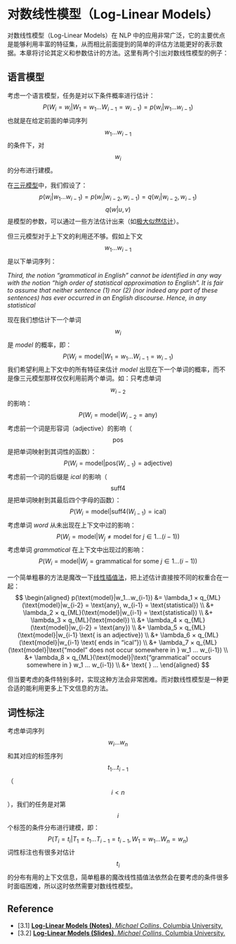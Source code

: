 # 对数线性模型（Log-Linear Models）

对数线性模型（Log-Linear Models）在 NLP 中的应用非常广泛，它的主要优点是能够利用丰富的特征集，从而相比前面提到的简单的评估方法能更好的表示数据。本章将讨论其定义和参数估计的方法。这里有两个引出对数线性模型的例子：



## 语言模型

考虑一个语言模型，任务是对以下条件概率进行估计：
$$
P(W_i=w_i|W_1=w_1...W_{i-1}=w_{i-1})=p(w_i|w_1...w_{i-1})
$$
也就是在给定前面的单词序列 $$w_1...w_{i-1}$$ 的条件下，对 $$w_i$$ 的分布进行建模。

在[三元模型](../Language-Modeling/Trigram-Language-Models.md)中，我们假设了：
$$
p(w_i|w_1...w_{i-1})=p(w_i|w_{i-2},w_{i-1})=q(w_i|w_{i-2},w_{i-1})
$$
$$q(w|u,v)$$ 是模型的参数，可以通过一些方法估计出来（如[极大似然估计](../Language-Modeling/Trigram-Language-Models.md)）。

但三元模型对于上下文的利用还不够。假如上下文 $$w_1...w_{i-1}$$ 是以下单词序列：

*Third, the notion “grammatical in English” cannot be identified in any way with the notion “high order of statistical approximation to English”. It is fair to assume that neither sentence (1) nor (2) (nor indeed any part of these sentences) has ever occurred in an English discourse. Hence, in any statistical*

现在我们想估计下一个单词 $$w_i$$ 是 *model* 的概率，即：
$$
P(W_i=\text{model}|W_1=w_1...W_{i-1}=w_{i-1})
$$
我们希望利用上下文中的所有特征来估计 *model* 出现在下一个单词的概率，而不是像三元模型那样仅仅利用前两个单词。如：只考虑单词 $$w_{i-2}$$ 的影响：
$$
P(W_i = \text{model}|W_{i-2} = \text{any})
$$
考虑前一个词是形容词（adjective）的影响（$$\text{pos}$$ 是把单词映射到其词性的函数）：
$$
P(W_i = \text{model}|\text{pos}(W_{i-1}) = \text{adjective})
$$
考虑前一个词的后缀是 *ical* 的影响（$$\text{suff4}$$ 是把单词映射到其最后四个字母的函数）：
$$
P(W_i = \text{model}|\text{suff4}(W_{i-1}) = \text{ical})
$$
考虑单词 *word* 从未出现在上下文中过的影响：
$$
P(W_i = \text{model}|W_j \not= \text{model  for } j \in {1 ...(i-1)})
$$
考虑单词 *grammatical* 在上下文中出现过的影响：
$$
P(W_i = \text{model}|W_j = \text{grammatical  for some } j \in {1 ...(i-1)})
$$

一个简单粗暴的方法是魔改一下[线性插值法](../Language-Modeling/Smoothed-Estimation-of-Trigram-Models.md)，把上述估计直接按不同的权重合在一起：
$$
\begin{aligned}
p(\text{model}|w_1...w_{i-1}) &= \lambda_1 × q_{ML}(\text{model}|w_{i-2} = \text{any}, w_{i-1} = \text{statistical}) \\
&+ \lambda_2 × q_{ML}(\text{model}|w_{i-1} = \text{statistical}) \\
&+ \lambda_3 × q_{ML}(\text{model}) \\
&+ \lambda_4 × q_{ML}(\text{model}|w_{i-2} = \text{any}) \\
&+ \lambda_5 × q_{ML}(\text{model}|w_{i-1} \text{ is an adjective}) \\
&+ \lambda_6 × q_{ML}(\text{model}|w_{i-1} \text{ ends in “ical”}) \\
&+ \lambda_7 × q_{ML}(\text{model}|\text{“model” does not occur somewhere in } w_1 ... w_{i-1}) \\
&+ \lambda_8 × q_{ML}(\text{model}|\text{“grammatical” occurs somewhere in } w_1 ... w_{i-1}) \\
&+ \text{ } ...
\end{aligned}
$$

但当要考虑的条件特别多时，实现这种方法会非常困难。而对数线性模型是一种更合适的能利用更多上下文信息的方法。



## 词性标注

考虑单词序列 $$w_i...w_n$$ 和其对应的标签序列 $$t_1...t_{i-1}$$（$$i<n$$），我们的任务是对第 $$i$$ 个标签的条件分布进行建模，即：
$$
P(T_i = t_i|T_1 = t_1 . . . T_{i-1} = t_{i-1}, W_1 = w_1 . . . W_n = w_n)
$$
词性标注也有很多对估计 $$t_i$$ 的分布有用的上下文信息，简单粗暴的魔改线性插值法依然会在要考虑的条件很多时面临困难，所以这时依然需要对数线性模型。



## Reference

- [3.1] [**Log-Linear Models (Notes)**. *Michael Collins*. Columbia University.](http://www.cs.columbia.edu/~mcollins/loglinear.pdf)
- [3.2] [**Log-Linear Models (Slides)**. *Michael Collins*. Columbia University.](http://www.cs.columbia.edu/~mcollins/cs4705-spring2019/slides/loglinear-slides.pdf)